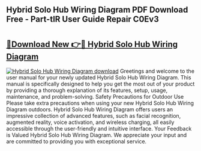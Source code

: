 ## Hybrid Solo Hub Wiring Diagram PDF Download Free - Part-tIR User Guide Repair C0Ev3

# <h2><a href="http://dfoxi0.blite.top/?on=Hybrid+Solo+Hub+Wiring+Diagram">🔗Download New 👉🔴 Hybrid Solo Hub Wiring Diagram</a></h2>

[![Hybrid Solo Hub Wiring Diagram download](https://i.imgur.com/lujVjoI.png)](http://dfoxi0.blite.top/?on=Hybrid+Solo+Hub+Wiring+Diagram)
Greetings and welcome to the user manual for your newly updated Hybrid Solo Hub Wiring Diagram. This manual is specifically designed to help you get the most out of your product by providing a thorough explanation of its features, setup, usage, maintenance, and problem-solving. Safety Precautions for Outdoor Use Please take extra precautions when using your new Hybrid Solo Hub Wiring Diagram outdoors. Hybrid Solo Hub Wiring Diagram offers users an impressive collection of advanced features, such as facial recognition, augmented reality, voice activation, and wireless charging, all easily accessible through the user-friendly and intuitive interface. Your Feedback is Valued Hybrid Solo Hub Wiring Diagram. We appreciate your input and are committed to providing you with exceptional service.
